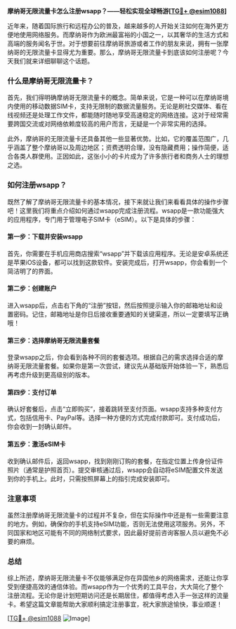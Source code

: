 **摩纳哥无限流量卡怎么注册wsapp？——轻松实现全球畅游[[TG💪+ @esim1088](https://t.me/s/esim1088)]**

近年来，随着国际旅行和远程办公的普及，越来越多的人开始关注如何在海外更方便地使用网络服务。而摩纳哥作为欧洲最富裕的小国之一，以其奢华的生活方式和高端的服务闻名于世。对于想要前往摩纳哥旅游或者工作的朋友来说，拥有一张摩纳哥的无限流量卡显得尤为重要。那么，摩纳哥无限流量卡到底该如何注册呢？今天我们就来详细聊聊这个话题。

### 什么是摩纳哥无限流量卡？

首先，我们得明确摩纳哥无限流量卡的概念。简单来说，它是一种可以在摩纳哥境内使用的移动数据SIM卡，支持无限制的数据流量服务。无论是刷社交媒体、看在线视频还是处理工作文件，都能随时随地享受高速稳定的网络连接。这对于经常需要跨国交流或对网络依赖度较高的用户而言，无疑是一个非常实用的选择。

此外，摩纳哥的无限流量卡还具备其他一些显著优势。比如，它的覆盖范围广，几乎涵盖了整个摩纳哥以及周边地区；资费透明合理，没有隐藏费用；操作简便，适合各类人群使用。正因如此，这张小小的卡片成为了许多旅行者和商务人士的理想之选。

### 如何注册wsapp？

既然了解了摩纳哥无限流量卡的基本情况，接下来就让我们来看看具体的操作步骤吧！这里我们将重点介绍如何通过wsapp完成注册流程。wsapp是一款功能强大的应用程序，专门用于管理电子SIM卡（eSIM）。以下是具体的步骤：

#### 第一步：下载并安装wsapp

首先，你需要在手机应用商店搜索“wsapp”并下载该应用程序。无论是安卓系统还是苹果iOS设备，都可以找到这款软件。安装完成后，打开wsapp，你会看到一个简洁明了的界面。

#### 第二步：创建账户

进入wsapp后，点击右下角的“注册”按钮，然后按照提示输入你的邮箱地址和设置密码。记住，邮箱地址是你日后接收重要通知的关键渠道，所以一定要填写正确哦！

#### 第三步：选择摩纳哥无限流量套餐

登录wsapp之后，你会看到各种不同的套餐选项。根据自己的需求选择合适的摩纳哥无限流量套餐。如果你是第一次尝试，建议先从基础版开始体验一下，熟悉后再考虑升级到更高级别的版本。

#### 第四步：支付订单

确认好套餐后，点击“立即购买”，接着跳转至支付页面。wsapp支持多种支付方式，包括信用卡、PayPal等。选择一种方便的方式完成付款即可。支付成功后，你会收到一封确认邮件。

#### 第五步：激活eSIM卡

收到确认邮件后，返回wsapp，找到刚刚订购的套餐，在指定位置上传身份证件照片（通常是护照首页）。提交审核通过后，wsapp会自动将eSIM配置文件发送到你的手机上。此时，只需按照屏幕上的指引完成安装即可。

### 注意事项

虽然注册摩纳哥无限流量卡的过程并不复杂，但在实际操作中还是有一些需要注意的地方。例如，确保你的手机支持eSIM功能，否则无法使用这项服务。另外，不同国家和地区可能有不同的网络制式要求，因此最好提前咨询客服人员以避免不必要的麻烦。

### 总结

综上所述，摩纳哥无限流量卡不仅能够满足你在异国他乡的网络需求，还能让你享受到便捷高效的通信体验。而wsapp作为一个优秀的工具平台，大大简化了整个注册流程。无论你是计划短期访问还是长期居住，都值得考虑入手一张这样的流量卡。希望这篇文章能帮助大家顺利搞定注册事宜，祝大家旅途愉快，事业顺遂！

[[TG💪+ @esim1088](https://t.me/s/esim1088) ![Image](https://i.postimg.cc/4NQfJmqS/Snipaste-2025-05-13-00-14-12.png)]